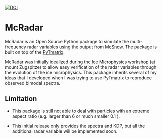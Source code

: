 [![DOI](https://zenodo.org/badge/249136844.svg)](https://zenodo.org/badge/latestdoi/249136844)

# McRadar

McRadar is an Open Source Python package to simulate the multi-frequency radar
variables using the output from [McSnow](https://doi.org/10.1002/2017MS001167 ).
The package is built on top of the [PyTmatrix](https://github.com/jleinonen/pytmatrix).

McRadar was initially idealized during the Ice Microphysics workshop (at mount Zugspitze)
to allow easy verification of the radar variables through the evolution of the ice
microphysics. This package inherits several of my ideas that I developed when I was trying
to use PyTmatrix to reproduce observed bimodal spectra.

## Limitation

- This package is still not able to deal with particles with an extreme aspect ratio
(e.g. larger than 6 or much smaller 0.1 ).

- This initial release only provides the spectra and KDP, but all the additional radar
variable will be implemented soon.
